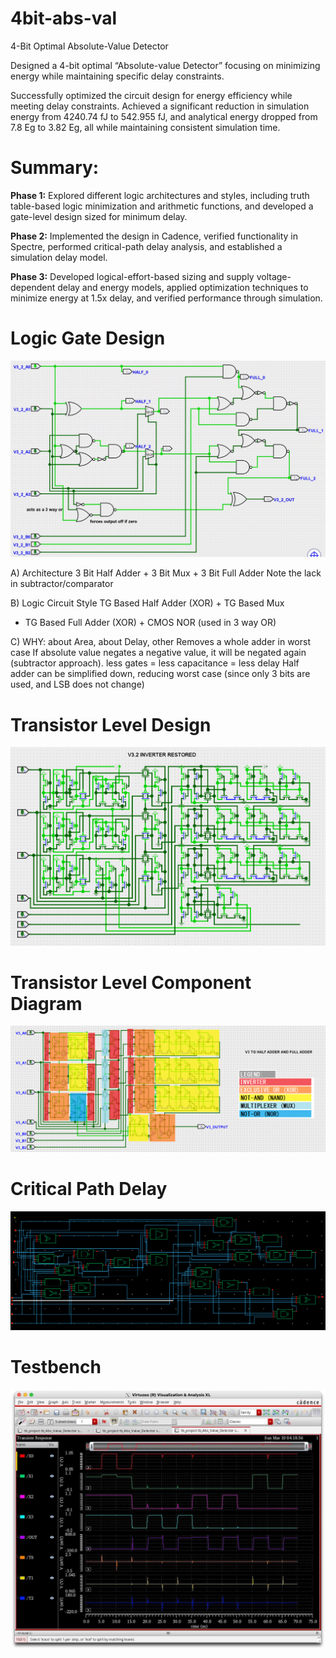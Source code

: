 # 4bit-abs-val
4-Bit Optimal Absolute-Value Detector

Designed a 4-bit optimal “Absolute-value Detector” focusing on minimizing energy while maintaining specific delay constraints.

Successfully optimized the circuit design for energy efficiency while meeting delay constraints. Achieved a significant reduction in simulation energy from 4240.74 fJ to 542.955 fJ, and analytical energy dropped from 7.8 Eg to 3.82 Eg, all while maintaining consistent simulation time.

# Summary:

**Phase 1:** Explored different logic architectures and styles, including truth table-based logic minimization and arithmetic functions, and developed a gate-level design sized for minimum delay.

**Phase 2:** Implemented the design in Cadence, verified functionality in Spectre, performed critical-path delay analysis, and established a simulation delay model.

**Phase 3:** Developed logical-effort-based sizing and supply voltage-dependent delay and energy models, applied optimization techniques to minimize energy at 1.5x delay, and verified performance through simulation.

# Logic Gate Design

![alt text](https://github.com/mqyeung/4bit-abs-val/blob/main/GATE_LEVEL.png?raw=true)

A) Architecture 
3 Bit Half Adder + 3 Bit Mux + 3 Bit Full Adder
Note the lack in subtractor/comparator

B) Logic Circuit Style 
TG Based Half Adder (XOR) + TG Based Mux 
+ TG Based Full Adder (XOR) + CMOS NOR (used in 3 way OR)

C) WHY: about Area, about Delay, other
Removes a whole adder in worst case
If absolute value negates a negative value, it will be negated again (subtractor approach). less gates = less capacitance = less delay
Half adder can be simplified down, reducing worst case
(since only 3 bits are used, and LSB does not change)

# Transistor Level Design

![alt text](https://github.com/mqyeung/4bit-abs-val/blob/main/V3_2.png?raw=true)

# Transistor Level Component Diagram

![alt text](https://github.com/mqyeung/4bit-abs-val/blob/main/LOGIC%20GATE%20BREAKDOWN.png?raw=true)

# Critical Path Delay

![alt text](https://github.com/mqyeung/4bit-abs-val/blob/main/critical%20path%20analysis.png?raw=true)

# Testbench

![alt text](https://github.com/mqyeung/4bit-abs-val/blob/main/testbench.png?raw=true)
